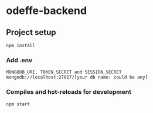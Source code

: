 # odeffe-backend

## Project setup
```
npm install
```

### Add .env
```
MONGODB_URI, TOKEN_SECRET and SESSION_SECRET
mongodb://localhost:27017/[your db name: could be any]
```
### Compiles and hot-reloads for development
```
npm start
```
